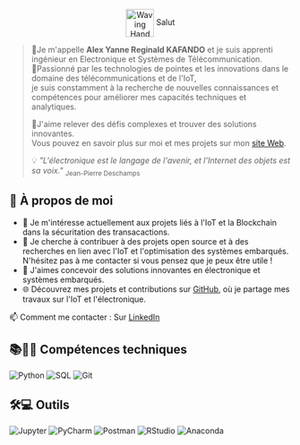 <p align="center">
  <img src="https://camo.githubusercontent.com/d552948e7884c41fde2d32b9221d79f0df2076c7d824aaab954ca93f53d95884/68747470733a2f2f6d656469612e67697068792e636f6d2f6d656469612f6876524a434c467a6361737252346961377a2f67697068792e676966" 
       alt="Waving Hand" 
       width="50" 
       style="vertical-align: middle;"/> 
  Salut
</p>



>:pushpin:Je m'appelle **Alex Yanne Reginald KAFANDO** et je suis apprenti ingénieur en Electronique et Systèmes de Télécommunication.<br>
>:pushpin:Passionné par les technologies de pointes et les innovations dans le domaine des télécommunications et de l'IoT,<br>
>je suis constamment à la recherche de nouvelles connaissances et compétences pour améliorer mes capacités techniques et analytiques.<br>
>
>:pushpin:J'aime relever des défis complexes et trouver des solutions innovantes.<br>
>Vous pouvez en savoir plus sur moi et mes projets sur mon [site Web](https://ton-site.com).
>
>:bulb: *"L'électronique est le langage de l'avenir, et l'Internet des objets est sa voix."* <sub>Jean-Pierre Deschamps </sub>


## 🚀 À propos de moi
- 🔧 Je m'intéresse actuellement aux projets liés à l'IoT et la Blockchain dans la sécuritation des transacactions.
- 🤝 Je cherche à contribuer à des projets open source et à des recherches en lien avec l'IoT et l'optimisation des systèmes embarqués. N'hésitez pas à me contacter si vous pensez que je peux être utile !<br> 
- 📝 J'aimes concevoir des solutions innovantes en électronique et systèmes embarqués.
- 🌐 Découvrez mes projets et contributions sur [GitHub](https://github.com/Alex-Yanne-Kafando), où je partage mes travaux sur l'IoT et l'électronique. 

📫 Comment me contacter : Sur [LinkedIn](https://www.linkedin.com/in/alexkafando/)  




## 📚👩‍💻 Compétences techniques

![Python](https://img.shields.io/badge/-Python-3776AB?logo=python&logoColor=white)
![SQL](https://img.shields.io/badge/-SQL-316192?logo=postgresql&logoColor=white)
![Git](https://img.shields.io/badge/-Git-F05032?logo=git&logoColor=white)


## 🛠️💻 Outils 

<p align="left">
  <img src="https://img.shields.io/badge/-Jupyter-orange?logo=jupyter&logoColor=white" alt="Jupyter"/>
  <img src="https://img.shields.io/badge/-PyCharm-green?logo=pycharm&logoColor=white" alt="PyCharm"/>
  <img src="https://img.shields.io/badge/-Postman-orange?logo=postman&logoColor=white" alt="Postman"/>
  <img src="https://img.shields.io/badge/-RStudio-blue?logo=rstudio&logoColor=white" alt="RStudio"/>
  <img src="https://img.shields.io/badge/-Anaconda-darkgreen?logo=anaconda&logoColor=white" alt="Anaconda"/>
</p>






<!--
**Alex-Yanne-Kafando/Alex-Yanne-Kafando** is a ✨ _special_ ✨ repository because its `README.md` (this file) appears on your GitHub profile.

Here are some ideas to get you started:

- 🔭 I’m currently working on ...
- 🌱 I’m currently learning ...
- 👯 I’m looking to collaborate on ...
- 🤔 I’m looking for help with ...
- 💬 Ask me about ...
- 📫 How to reach me: ...
- 😄 Pronouns: ...
- ⚡ Fun fact: ...
-->
<!--
**Alex-Yanne-Kafando/Alex-Yanne-Kafando** is a ✨ _special_ ✨ repository because its `README.md` (this file) appears on your GitHub profile.

Here are some ideas to get you started:

- 🔭 I’m currently working on ...
- 🌱 I’m currently learning ...
- 👯 I’m looking to collaborate on ...
- 🤔 I’m looking for help with ...
- 💬 Ask me about ...
- 📫 How to reach me: ...
- 😄 Pronouns: ...
- ⚡ Fun fact: ...
-->
